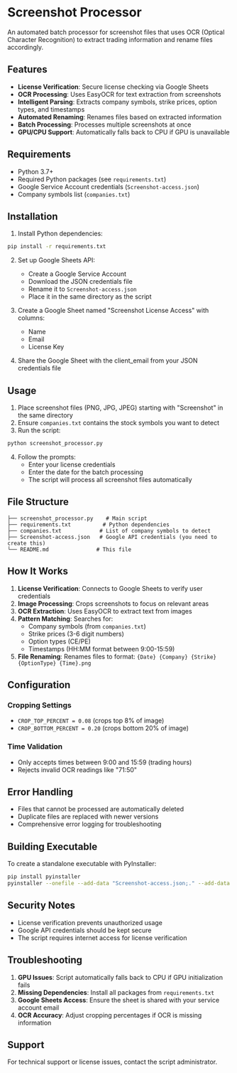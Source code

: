 # Screenshot Processor

An automated batch processor for screenshot files that uses OCR (Optical Character Recognition) to extract trading information and rename files accordingly.

## Features

- **License Verification**: Secure license checking via Google Sheets
- **OCR Processing**: Uses EasyOCR for text extraction from screenshots
- **Intelligent Parsing**: Extracts company symbols, strike prices, option types, and timestamps
- **Automated Renaming**: Renames files based on extracted information
- **Batch Processing**: Processes multiple screenshots at once
- **GPU/CPU Support**: Automatically falls back to CPU if GPU is unavailable

## Requirements

- Python 3.7+
- Required Python packages (see `requirements.txt`)
- Google Service Account credentials (`Screenshot-access.json`)
- Company symbols list (`companies.txt`)

## Installation

1. Install Python dependencies:
```bash
pip install -r requirements.txt
```

2. Set up Google Sheets API:
   - Create a Google Service Account
   - Download the JSON credentials file
   - Rename it to `Screenshot-access.json`
   - Place it in the same directory as the script

3. Create a Google Sheet named "Screenshot License Access" with columns:
   - Name
   - Email
   - License Key

4. Share the Google Sheet with the client_email from your JSON credentials file

## Usage

1. Place screenshot files (PNG, JPG, JPEG) starting with "Screenshot" in the same directory
2. Ensure `companies.txt` contains the stock symbols you want to detect
3. Run the script:
```bash
python screenshot_processor.py
```

4. Follow the prompts:
   - Enter your license credentials
   - Enter the date for the batch processing
   - The script will process all screenshot files automatically

## File Structure

```
├── screenshot_processor.py    # Main script
├── requirements.txt          # Python dependencies
├── companies.txt            # List of company symbols to detect
├── Screenshot-access.json   # Google API credentials (you need to create this)
└── README.md               # This file
```

## How It Works

1. **License Verification**: Connects to Google Sheets to verify user credentials
2. **Image Processing**: Crops screenshots to focus on relevant areas
3. **OCR Extraction**: Uses EasyOCR to extract text from images
4. **Pattern Matching**: Searches for:
   - Company symbols (from `companies.txt`)
   - Strike prices (3-6 digit numbers)
   - Option types (CE/PE)
   - Timestamps (HH:MM format between 9:00-15:59)
5. **File Renaming**: Renames files to format: `{Date} {Company} {Strike} {OptionType} {Time}.png`

## Configuration

### Cropping Settings
- `CROP_TOP_PERCENT = 0.08` (crops top 8% of image)
- `CROP_BOTTOM_PERCENT = 0.20` (crops bottom 20% of image)

### Time Validation
- Only accepts times between 9:00 and 15:59 (trading hours)
- Rejects invalid OCR readings like "71:50"

## Error Handling

- Files that cannot be processed are automatically deleted
- Duplicate files are replaced with newer versions
- Comprehensive error logging for troubleshooting

## Building Executable

To create a standalone executable with PyInstaller:

```bash
pip install pyinstaller
pyinstaller --onefile --add-data "Screenshot-access.json;." --add-data "companies.txt;." screenshot_processor.py
```

## Security Notes

- License verification prevents unauthorized usage
- Google API credentials should be kept secure
- The script requires internet access for license verification

## Troubleshooting

1. **GPU Issues**: Script automatically falls back to CPU if GPU initialization fails
2. **Missing Dependencies**: Install all packages from `requirements.txt`
3. **Google Sheets Access**: Ensure the sheet is shared with your service account email
4. **OCR Accuracy**: Adjust cropping percentages if OCR is missing information

## Support

For technical support or license issues, contact the script administrator.
